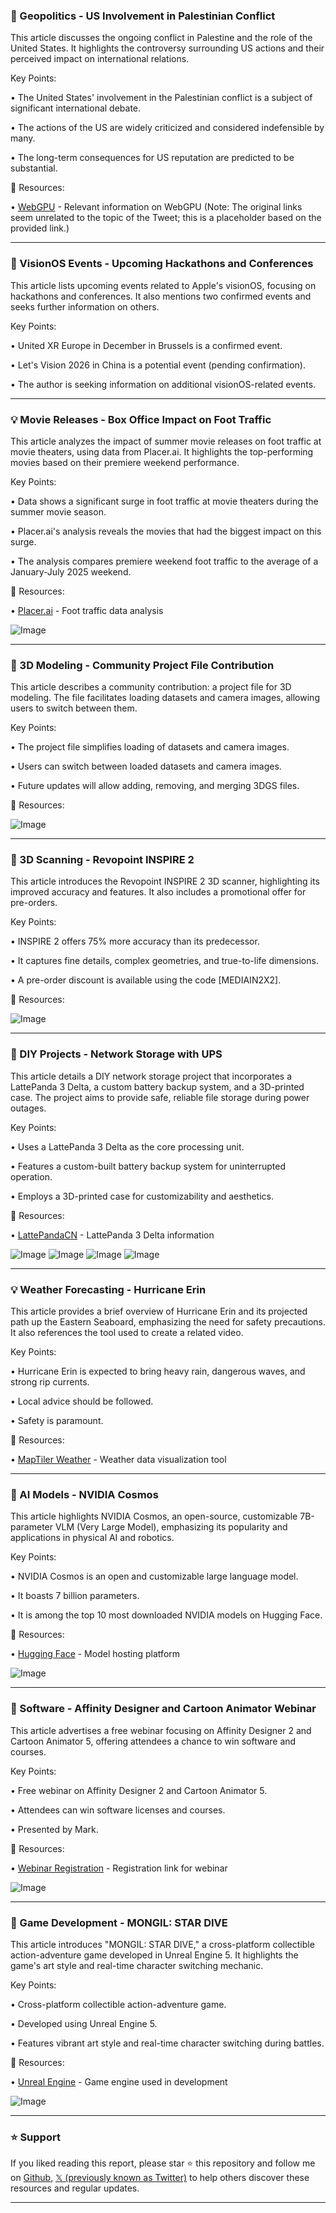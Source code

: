 ### 🤖 Geopolitics - US Involvement in Palestinian Conflict

This article discusses the ongoing conflict in Palestine and the role of the United States.  It highlights the controversy surrounding US actions and their perceived impact on international relations.

Key Points:

• The United States' involvement in the Palestinian conflict is a subject of significant international debate.


•  The actions of the US are widely criticized and considered indefensible by many.


• The long-term consequences for US reputation are predicted to be substantial.


🔗 Resources:

• [WebGPU](https://x.com/WebGPU/status/1959010977997103133) -  Relevant information on WebGPU (Note: The original links seem unrelated to the topic of the Tweet; this is a placeholder based on the provided link.)



---

### 🚀 VisionOS Events - Upcoming Hackathons and Conferences

This article lists upcoming events related to Apple's visionOS, focusing on hackathons and conferences.  It also mentions two confirmed events and seeks further information on others.

Key Points:

• United XR Europe in December in Brussels is a confirmed event.


• Let's Vision 2026 in China is a potential event (pending confirmation).


•  The author is seeking information on additional visionOS-related events.



---

### 💡 Movie Releases - Box Office Impact on Foot Traffic

This article analyzes the impact of summer movie releases on foot traffic at movie theaters, using data from Placer.ai. It highlights the top-performing movies based on their premiere weekend performance.


Key Points:

• Data shows a significant surge in foot traffic at movie theaters during the summer movie season.


• Placer.ai's analysis reveals the movies that had the biggest impact on this surge.


• The analysis compares premiere weekend foot traffic to the average of a January-July 2025 weekend.


🔗 Resources:

• [Placer.ai](https://x.com/Placer_ai/status/1958650317031047432) - Foot traffic data analysis


![Image](https://pbs.twimg.com/media/Gy6GFHuWMAAbyo5?format=jpg&name=small)


---

### 🤖 3D Modeling - Community Project File Contribution

This article describes a community contribution: a project file for 3D modeling. The file facilitates loading datasets and camera images, allowing users to switch between them.

Key Points:

• The project file simplifies loading of datasets and camera images.


•  Users can switch between loaded datasets and camera images.


• Future updates will allow adding, removing, and merging 3DGS files.


🔗 Resources:

![Image](https://pbs.twimg.com/amplify_video_thumb/1958630783436169216/img/_pMp0Ffcar87s4pk.jpg)


---

### 🚀 3D Scanning - Revopoint INSPIRE 2

This article introduces the Revopoint INSPIRE 2 3D scanner, highlighting its improved accuracy and features. It also includes a promotional offer for pre-orders.

Key Points:

• INSPIRE 2 offers 75% more accuracy than its predecessor.


•  It captures fine details, complex geometries, and true-to-life dimensions.


• A pre-order discount is available using the code [MEDIAIN2X2].


🔗 Resources:

![Image](https://pbs.twimg.com/media/Gy4OJ6oXsAA7G0X?format=jpg&name=small)


---

### 🚀 DIY Projects - Network Storage with UPS

This article details a DIY network storage project that incorporates a LattePanda 3 Delta, a custom battery backup system, and a 3D-printed case. The project aims to provide safe, reliable file storage during power outages.

Key Points:

• Uses a LattePanda 3 Delta as the core processing unit.


• Features a custom-built battery backup system for uninterrupted operation.


• Employs a 3D-printed case for customizability and aesthetics.


🔗 Resources:

• [LattePandaCN](https://x.com/LattePandaCN) -  LattePanda 3 Delta information


![Image](https://pbs.twimg.com/media/Gywfg5lacAEyWzS?format=png&name=360x360)
![Image](https://pbs.twimg.com/media/GywfiG0aUAAxY8Y?format=png&name=360x360)
![Image](https://pbs.twimg.com/media/GywfjE2acAE4aXn?format=png&name=360x360)
![Image](https://pbs.twimg.com/media/GywfkQRacAAdyvP?format=png&name=360x360)


---

### 💡 Weather Forecasting - Hurricane Erin

This article provides a brief overview of Hurricane Erin and its projected path up the Eastern Seaboard, emphasizing the need for safety precautions. It also references the tool used to create a related video.

Key Points:

• Hurricane Erin is expected to bring heavy rain, dangerous waves, and strong rip currents.


•  Local advice should be followed.


• Safety is paramount.


🔗 Resources:

• [MapTiler Weather](https://x.com/MapTiler/status/1958212501973164503) - Weather data visualization tool



---

### 🤖 AI Models - NVIDIA Cosmos

This article highlights NVIDIA Cosmos, an open-source, customizable 7B-parameter VLM (Very Large Model), emphasizing its popularity and applications in physical AI and robotics.

Key Points:

• NVIDIA Cosmos is an open and customizable large language model.


• It boasts 7 billion parameters.


• It is among the top 10 most downloaded NVIDIA models on Hugging Face.


🔗 Resources:

• [Hugging Face](https://x.com/huggingface) - Model hosting platform


![Image](https://pbs.twimg.com/media/GywRU5VWMAA5371?format=jpg&name=small)


---

### 🚀 Software - Affinity Designer and Cartoon Animator Webinar

This article advertises a free webinar focusing on Affinity Designer 2 and Cartoon Animator 5, offering attendees a chance to win software and courses.

Key Points:

• Free webinar on Affinity Designer 2 and Cartoon Animator 5.


•  Attendees can win software licenses and courses.


• Presented by Mark.


🔗 Resources:

• [Webinar Registration](https://reallusion.software/2a3144) -  Registration link for webinar


![Image](https://pbs.twimg.com/media/Gyxvw37acAEISOJ?format=jpg&name=900x900)


---

### 🚀 Game Development - MONGIL: STAR DIVE

This article introduces "MONGIL: STAR DIVE," a cross-platform collectible action-adventure game developed in Unreal Engine 5.  It highlights the game's art style and real-time character switching mechanic.

Key Points:

• Cross-platform collectible action-adventure game.


• Developed using Unreal Engine 5.


• Features vibrant art style and real-time character switching during battles.


🔗 Resources:

• [Unreal Engine](https://x.com/UnrealEngine/status/1957828737736798278) - Game engine used in development


![Image](https://pbs.twimg.com/ext_tw_video_thumb/1957828628345200640/pu/img/RKknsuupuPZiVbfw.jpg)


---

### ⭐️ Support

If you liked reading this report, please star ⭐️ this repository and follow me on [Github](https://github.com/Drix10), [𝕏 (previously known as Twitter)](https://x.com/DRIX_10_) to help others discover these resources and regular updates.

---